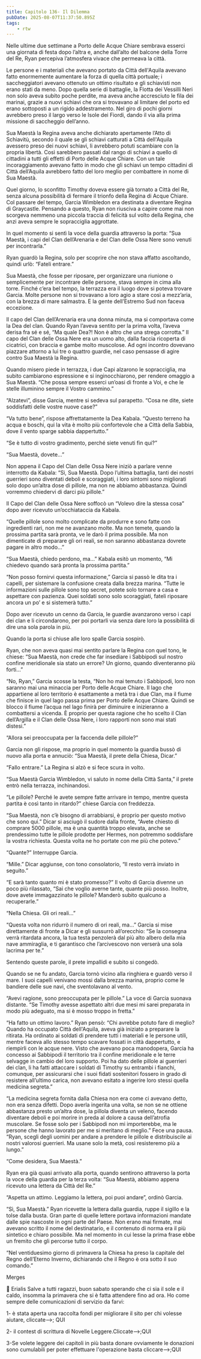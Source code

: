 ```yaml
---
title: Capitolo 136- Il Dilemma
pubDate: 2025-08-07T11:37:50.895Z
tags:
    - rtw
---
```







Nelle ultime due settimane a Porto delle Acque Chiare sembrava esserci una giornata di festa dopo l’altra e, anche dall’alto del balcone della Torre del Re, Ryan percepiva l’atmosfera vivace che permeava la città.


Le persone e i materiali che avevano portato da Città dell'Aquila avevano fatto enormemente aumentare la forza di quella città portuale; i saccheggiatori avevano ottenuto un ottimo risultato e gli schiavisti non erano stati da meno. Dopo quella serie di battaglie, la Flotta dei Vessilli Neri non solo aveva subito poche perdite, ma aveva anche accresciuto le fila dei marinai, grazie a nuovi schiavi che ora si trovavano al limitare del porto ed erano sottoposti a un rigido addestramento. Nel giro di pochi giorni avrebbero preso il largo verso le Isole dei Fiordi, dando il via alla prima missione di saccheggio dell’anno.


Sua Maestà la Regina aveva anche dichiarato apertamente l’Atto di Schiavitù, secondo il quale se gli schiavi catturati a Città dell'Aquila avessero preso dei nuovi schiavi, li avrebbero potuti scambiare con la propria libertà. Così sarebbero passati dal rango di schiavi a quello di cittadini a tutti gli effetti di Porto delle Acque Chiare. Con un tale incoraggiamento avevano fatto in modo che gli schiavi un tempo cittadini di Città dell’Aquila avrebbero fatto del loro meglio per combattere in nome di Sua Maestà.


Quel giorno, lo sconfitto Timothy doveva essere già tornato a Città del Re, senza alcuna possibilità di fermare il trionfo della Regina di Acque Chiare. Col passare del tempo, Garcia Wimbledon era destinata a diventare Regina di Graycastle. Pensando a questo, Ryan non riusciva a capire come mai non scorgeva nemmeno una piccola traccia di felicità sul volto della Regina, che anzi aveva sempre le sopracciglia aggrottate.


In quel momento si sentì la voce della guardia attraverso la porta: “Sua Maestà, i capi del Clan dell’Arenaria e del Clan delle Ossa Nere sono venuti per incontrarla.”


Ryan guardò la Regina, solo per scoprire che non stava affatto ascoltando, quindi urlò: “Fateli entrare.”


Sua Maestà, che fosse per riposare, per organizzare una riunione o semplicemente per incontrare delle persone, stava sempre in cima alla torre. Finché c’era bel tempo, la terrazza era il luogo dove si poteva trovare Garcia. Molte persone non si trovavano a loro agio a stare così a mezz’aria, con la brezza di mare salmastra. E la gente dell’Estremo Sud non faceva eccezione.


Il capo del Clan dell’Arenaria era una donna minuta, ma si comportava come la Dea del clan. Quando Ryan l’aveva sentito per la prima volta, l’aveva derisa fra sé e sé, “Ma quale Dea?! Non è altro che una strega corrotta.”  Il capo del Clan delle Ossa Nere era un uomo alto, dalla faccia ricoperta di cicatrici, con braccia e gambe molto muscolose. Ad ogni incontro dovevano piazzare attorno a lui tre o quattro guardie, nel caso pensasse di agire contro Sua Maestà la Regina.


Quando misero piede in terrazza, i due Capi alzarono le sopracciglia, ma subito cambiarono espressione e si inginocchiarono, per rendere omaggio a Sua Maestà. “Che possa sempre esserci un’oasi di fronte a Voi, e che le stelle illuminino sempre il Vostro cammino.”


“Alzatevi”, disse Garcia, mentre si sedeva sul parapetto. “Cosa ne dite, siete soddisfatti delle vostre nuove case?”


“Va tutto bene”, rispose affrettatamente la Dea Kabala. “Questo terreno ha acqua e boschi, qui la vita è molto più confortevole che a Città della Sabbia, dove il vento sparge sabbia dappertutto.”


“Se è tutto di vostro gradimento, perché siete venuti fin qui?”


“Sua Maestà, dovete…”


Non appena il Capo del Clan delle Ossa Nere iniziò a parlare venne interrotto da Kabala: “Sì, Sua Maestà. Dopo l’ultima battaglia, tanti dei nostri guerrieri sono diventati deboli e scoraggiati, i loro sintomi sono migliorati solo dopo un’altra dose di pillole, ma non ne abbiamo abbastanza. Quindi vorremmo chiedervi di darci più pillole.”


Il Capo del Clan delle Ossa Nere soffocò un “Volevo dire la stessa cosa” dopo aver ricevuto un’occhiataccia da Kabala.


“Quelle pillole sono molto complicate da produrre e sono fatte con ingredienti rari, non me ne avanzano molte. Ma non temete, quando la prossima partita sarà pronta, ve le darò il prima possibile. Ma non dimenticate di preparare gli ori reali, se non saranno abbastanza dovrete pagare in altro modo…”


“Sua Maestà, chiedo perdono, ma…” Kabala esitò un momento, “Mi chiedevo quando sarà pronta la prossima partita.”


“Non posso fornirvi questa informazione,” Garcia si passò le dita tra i capelli, per sistemare la confusione creata dalla brezza marina. “Tutte le informazioni sulle pillole sono top secret, potete solo tornare a casa e aspettare con pazienza. Quei soldati sono solo scoraggiati, fateli riposare ancora un po’ e si sistemerà tutto.”


Dopo aver ricevuto un cenno da Garcia, le guardie avanzarono verso i capi dei clan e li circondarono, per poi portarli via senza dare loro la possibilità di dire una sola parola in più.


Quando la porta si chiuse alle loro spalle Garcia sospirò.


Ryan, che non aveva quasi mai sentito parlare la Regina con quel tono, le chiese: “Sua Maestà, non crede che far insediare i Sabbipodi sul nostro confine meridionale sia stato un errore? Un giorno, quando diventeranno più forti…”


“No, Ryan,” Garcia scosse la testa, “Non ho mai temuto i Sabbipodi, loro non saranno mai una minaccia per Porto delle Acque Chiare. Il lago che appartiene al loro territorio è esattamente a metà tra i due Clan, ma il fiume che finisce in quel lago passa prima per Porto delle Acque Chiare. Quindi se blocco il fiume l’acqua nel lago finirà per diminuire e inizieranno a combattersi a vicenda. È proprio per questa ragione che ho scelto il Clan dell’Argilla e il Clan delle Ossa Nere, i loro rapporti non sono mai stati distesi.”


“Allora sei preoccupata per la faccenda delle pillole?”


Garcia non gli rispose, ma proprio in quel momento la guardia bussò di nuovo alla porta e annuciò: “Sua Maestà, il prete della Chiesa, Dicar.”


“Fallo entrare.” La Regina si alzò e si fece scura in volto.


“Sua Maestà Garcia Wimbledon, vi saluto in nome della Città Santa,” il prete entrò nella terrazza, inchinandosi.


“Le pillole? Perché le avete sempre fatte arrivare in tempo, mentre questa partita è così tanto in ritardo?” chiese Garcia con freddezza.


“Sua Maestà, non c’è bisogno di arrabbiarsi, è proprio per questo motivo che sono qui.” Dicar si asciugò il sudore dalla fronte, “Avete chiesto di comprare 5000 pillole, ma è una quantità troppo elevata, anche se prendessimo tutte le pillole prodotte per Hermes, non potremmo soddisfare la vostra richiesta. Questa volta ne ho portate con me più che potevo.”


“Quante?” Interruppe Garcia.


“Mille.” Dicar aggiunse, con tono consolatorio, “Il resto verrà inviato in seguito.”


“E sarà tanto quanto mi è stato promesso?” Il volto di Garcia divenne un poco più rilassato, “Sai che voglio averne tante, quante più posso. Inoltre, dove avete immagazzinato le pillole? Manderò subito qualcuno a recuperarle.”


“Nella Chiesa. Gli ori reali…”


“Questa volta non ridurrò il numero di ori reali, ma…” Garcia si mise direttamente di fronte a  Dicar e gli sussurrò all’orecchio: “Se la consegna verrà ritardata ancora, la tua testa penzolerà dal più alto albero della mia nave ammiraglia, e ti garantisco che l’arcivescovo non verserà una sola lacrima per te.”


Sentendo queste parole, il prete impallidì e subito si congedò.


Quando se ne fu andato, Garcia tornò vicino alla ringhiera e guardò verso il mare. I suoi capelli venivano mossi dalla brezza marina, proprio come le bandiere delle sue navi, che sventolavano al vento.


“Avevi ragione, sono preoccupata per le pillole.” La voce di Garcia suonava distante. “Se Timothy avesse aspettato altri due mesi mi sarei preparata in modo più adeguato, ma si è mosso troppo in fretta.”


“Ha fatto un ottimo lavoro.” Ryan pensò: “Chi avrebbe potuto fare di meglio? Quando ha occupato Città dell'Aquila, aveva già iniziato a preparare la ritirata. Ha ordinato ai soldati di prendere tutti i materiali e le persone utili, mentre faceva allo stesso tempo scavare fossati in città dappertutto, e riempirli con le acque nere. Visto che avevano poca manodopera, Garcia ha concesso ai Sabbipodi il territorio tra il confine meridionale e le terre selvagge in cambio del loro supporto. Poi ha dato delle pillole ai guerrieri dei clan, li ha fatti attaccare i soldati di Timothy su entrambi i fianchi, comunque, per assicurarsi che i suoi fidati sostenitori fossero in grado di resistere all’ultimo carica, non avevano esitato a ingerire loro stessi quella medicina segreta.”


“La medicina segreta fornita dalla Chiesa non era come ci avevano detto, non era senza difetti. Dopo averla ingerita una volta, se non se ne ottiene abbastanza presto un’altra dose, la pillola diventa un veleno, facendo diventare deboli e poi morire in preda al dolore a causa dell’atrofia muscolare. Se fosse solo per i Sabbipodi non mi importerebbe, ma le persone che hanno lavorato per me si meritano di meglio.” Fece una pausa. “Ryan, scegli degli uomini per andare a prendere le pillole e distribuiscile ai nostri valorosi guerrieri. Ma usane solo la metà, così resisteremo più a lungo.”


“Come desidera, Sua Maestà.”


Ryan era già quasi arrivato alla porta, quando sentirono attraverso la porta la voce della guardia per la terza volta: “Sua Maestà, abbiamo appena ricevuto una lettera da Città del Re.”


“Aspetta un attimo. Leggiamo la lettera, poi puoi andare”, ordinò Garcia.


“Sì, Sua Maestà.” Ryan ricevette la lettera dalla guardia, ruppe il sigillo e la tolse dalla busta. Gran parte di quelle lettere portava informazioni mandate dalle spie nascoste in ogni parte del Paese. Non erano mai firmate, mai avevano scritto il nome del destinatario, e il contenuto di norma era il più sintetico e chiaro possibile. Ma nel momento in cui lesse la prima frase ebbe un fremito che gli percorse tutto il corpo.


“Nel ventiduesimo giorno di primavera la Chiesa ha preso la capitale del Regno dell’Eterno Inverno, dichiarando che il Regno è ora sotto il suo comando.”


Merges






💬 Erialis Salve a tutti ragazzi, buon sabato sperando che ci sia il sole e il caldo, insomma la primavera che si è fatta attendere fino ad ora. Ho come sempre delle comunicazioni di servizio da farvi:


1-  è stata aperta una raccolta fondi per migliorare il sito per chi volesse aiutare, cliccate-->; QUI


2- il contest di scrittura di Novelle Leggere.Cliccate-->;QUI


3-Se volete leggere dei capitoli in più basta donare ovviamente le donazioni sono cumulabili per poter effettuare l'operazione basta cliccare-->;QUI 
                                


                                



